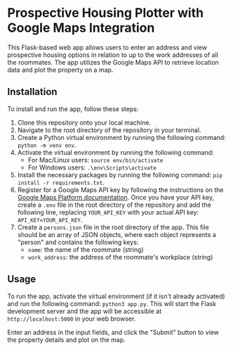 # Prospective Housing Plotter with Google Maps Integration

This Flask-based web app allows users to enter an address and view prospective housing options in relation to up to the work addresses of all the roommates. The app utilizes the Google Maps API to retrieve location data and plot the property on a map.

## Installation

To install and run the app, follow these steps:

1. Clone this repository onto your local machine.
2. Navigate to the root directory of the repository in your terminal.
3. Create a Python virtual environment by running the following command: `python -m venv env`.
4. Activate the virtual environment by running the following command:
   - For Mac/Linux users: `source env/bin/activate`
   - For Windows users: `.\env\Scripts\activate`
5. Install the necessary packages by running the following command: `pip install -r requirements.txt`.
6. Register for a Google Maps API key by following the instructions on the [Google Maps Platform documentation](https://developers.google.com/maps/gmp-get-started#create-project). Once you have your API key, create a `.env` file in the root directory of the repository and add the following line, replacing `YOUR_API_KEY` with your actual API key: `API_KEY=YOUR_API_KEY`.
7. Create a `persons.json` file in the root directory of the app. This file should be an array of JSON objects, where each object represents a "person" and contains the following keys:
   - `name`: the name of the roommate (string)
   - `work_address`: the address of the roommate's workplace (string)

## Usage

To run the app, activate the virtual environment (if it isn't already activated) and run the following command: `python3 app.py`. This will start the Flask development server and the app will be accessible at `http://localhost:5000` in your web browser.

Enter an address in the input fields, and click the "Submit" button to view the property details and plot on the map.
